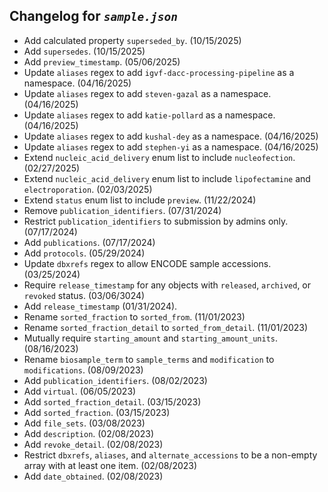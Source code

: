 ## Changelog for *`sample.json`*

* Add calculated property `superseded_by`. (10/15/2025)
* Add `supersedes`. (10/15/2025)
* Add `preview_timestamp`. (05/06/2025)
* Update `aliases` regex to add `igvf-dacc-processing-pipeline` as a namespace. (04/16/2025)
* Update `aliases` regex to add `steven-gazal` as a namespace. (04/16/2025)
* Update `aliases` regex to add `katie-pollard` as a namespace. (04/16/2025)
* Update `aliases` regex to add `kushal-dey` as a namespace. (04/16/2025)
* Update `aliases` regex to add `stephen-yi` as a namespace. (04/16/2025)
* Extend `nucleic_acid_delivery` enum list to include `nucleofection`. (02/27/2025)
* Extend `nucleic_acid_delivery` enum list to include `lipofectamine` and `electroporation`. (02/03/2025)
* Extend `status` enum list to include `preview`. (11/22/2024)
* Remove `publication_identifiers`. (07/31/2024)
* Restrict `publication_identifiers` to submission by admins only. (07/17/2024)
* Add `publications`. (07/17/2024)
* Add `protocols`. (05/29/2024)
* Update `dbxrefs` regex to allow ENCODE sample accessions. (03/25/2024)
* Require `release_timestamp` for any objects with `released`, `archived`, or `revoked` status. (03/06/3024)
* Add `release_timestamp` (01/31/2024).
* Rename `sorted_fraction` to `sorted_from`. (11/01/2023)
* Rename `sorted_fraction_detail` to `sorted_from_detail`. (11/01/2023)
* Mutually require `starting_amount` and `starting_amount_units`. (08/16/2023)
* Rename `biosample_term` to `sample_terms` and `modification` to `modifications`. (08/09/2023)
* Add `publication_identifiers`. (08/02/2023)
* Add `virtual`. (06/05/2023)
* Add `sorted_fraction_detail`. (03/15/2023)
* Add `sorted_fraction`. (03/15/2023)
* Add `file_sets`. (03/08/2023)
* Add `description`. (02/08/2023)
* Add `revoke_detail`. (02/08/2023)
* Restrict `dbxrefs`, `aliases`, and `alternate_accessions` to be a non-empty array with at least one item. (02/08/2023)
* Add `date_obtained`. (02/08/2023)
